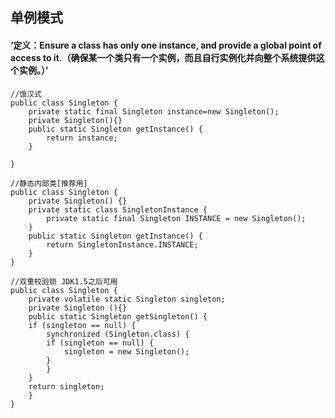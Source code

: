 
## 单例模式

#### ‘定义：Ensure a class has only one instance, and provide a global point of access to it.（确保某一个类只有一个实例，而且自行实例化并向整个系统提供这个实例。）’

```
//饿汉式
public class Singleton {
	private static final Singleton instance=new Singleton();
	private Singleton(){}
	public static Singleton getInstance() {
		return instance;
	}

}
```

```
//静态内部类[推荐用]
public class Singleton {
    private Singleton() {}
    private static class SingletonInstance {
        private static final Singleton INSTANCE = new Singleton();
    }
    public static Singleton getInstance() {
        return SingletonInstance.INSTANCE;
    }
}
```

```
//双重校验锁 JDK1.5之后可用
public class Singleton {
    private volatile static Singleton singleton;
    private Singleton (){}
    public static Singleton getSingleton() {
	if (singleton == null) {
	    synchronized (Singleton.class) {
		if (singleton == null) {
		    singleton = new Singleton();
		}
	    }
	}
	return singleton;
    }
}
```
